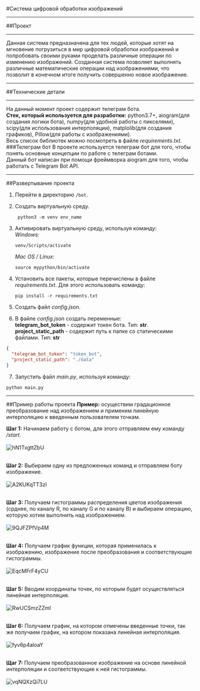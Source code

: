 #Система цифровой обработки изображений
***
##Проект
***
Данная система предназначена для тех людей, которые хотят на мгновение погрузиться в 
мир цифровой обработки изображений и
попробовать своими руками проделать различные операции по изменению изображений. 
Созданная система позволяет выполнять различные математические операции над изображениями, 
что позволит в конечном итоге получить совершенно новое изображение.
***
##Технические детали
***
На данный момент проект содержит телеграм бота.<br>
__Стек, который используется для разработки:__ python3.7+, aiogram(для создания логики бота), numpy(для удобной работы с пикселями), scipy(для использования интерполяции), matplolib(для создания графиков), Pillow(для работы с изображениями).<br>
Весь список библиотек можно посмотреть в файле _requirements.txt_.
###Телеграм бот
В проекте используется телеграм бот для того, чтобы понять основные концепции по работе с телеграм ботами.<br>
Данный бот написан при помощи фреймворка aiogram для того, чтобы работать с Telegram Bot API.<br>
***
##Развертывание проекта
1. Перейти в директорию ```/bot```. 
2. Создать виртуальную среду. 
   ```
    python3 -m venv env_name
   ```
3. Активировать виртуальную среду, используя команду:<br>
   _Windows:_
   ``` 
   venv/Scripts/activate
   ```
   _Mac OS / Linux:_
   ``` 
   source mypython/bin/activate
   ```
   
4. Установить все пакеты, которые перечислены в файле _requirements.txt_. Для этого использовать команду:
   ```
   pip install -r requirements.txt
   ```
5. Создать файл _config.json_.
6. В файле _config.json_ создать переменные:<br>
__telegram_bot_token__ - содержит токен бота. Тип: __str__.<br>
__project_static_path__ - содержит путь к папке со статическими файлами. Тип: __str__
```json
{
  "telegram_bot_token": "token_bot",
  "project_static_path": "./data"
}
```
7. Запустить файл _main.py_, используя команду:
```
python main.py
```
***
##Пример работы проекта
__Пример:__ осуществим градационное преобразование над изображением и применим линейную интерполяцию к введенным пользователем точкам. 

__Шаг 1:__ Начинаем работу с ботом, для этого отправляем ему команду _/start_.<br><br>
![hN1TxgttZbU](https://user-images.githubusercontent.com/73431786/114615060-e62e4780-9cad-11eb-98eb-6cd38beb325b.jpg) <br><br>

__Шаг 2:__ Выбираем одну из предложенных команд и отправляем боту изображение.<br><br>
![A2KUKqTT3zI](https://user-images.githubusercontent.com/73431786/114615250-1ece2100-9cae-11eb-8dba-37f6af5368b7.jpg) <br><br>

__Шаг 3:__ Получаем гистограммы распределения цветов изображения (срднее, по каналу R, по каналу G и по каналу B) и выбираем операцию, которую хотим выполнить над изображением. <br><br>
![9QJFZPfVp4M](https://user-images.githubusercontent.com/73431786/114615501-74a2c900-9cae-11eb-82eb-9250a82efac6.jpg) <br><br>

__Шаг 4:__ Получаем график функции, которая применилась к изображению, изображение после преобразования и соответствующие гистограммы. <br><br>
![EqcMFrF4yCU](https://user-images.githubusercontent.com/73431786/114615889-e2e78b80-9cae-11eb-9930-16776ac4e4d4.jpg) <br><br>

__Шаг 5:__ Вводим координаты точек, по которым будет осуществляться линейная интерполяция. <br><br>
![RwUCSmzZZmI](https://user-images.githubusercontent.com/73431786/114616340-6608e180-9caf-11eb-9360-b8b0c9d1814b.jpg) <br><br>

__Шаг 6:__ Получаем график, на котором отмечены введенные точки, так же получаем график, на котором показана линейная интерполяция. <br><br>
![fyv6p4aloaY](https://user-images.githubusercontent.com/73431786/114616510-9cdef780-9caf-11eb-9282-c8ed0f13d7ed.jpg) <br><br>

__Щаг 7:__ Получаем преобразованное изображение на основе линейной интерполяции и соответствующие к ней гистограммы. <br><br>
![vqNQXzQi7LU](https://user-images.githubusercontent.com/73431786/114616732-e29bc000-9caf-11eb-939c-4570d4353996.jpg) <br><br>


